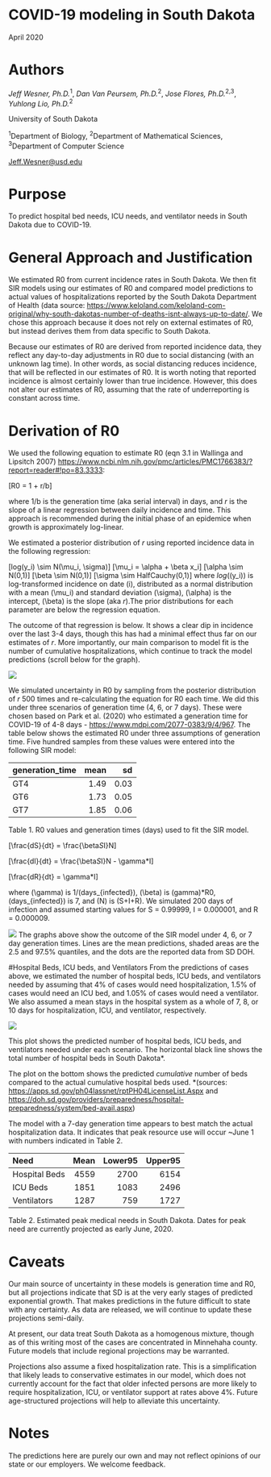 COVID-19 modeling in South Dakota
================
April 2020

# Authors

*Jeff Wesner, Ph.D.*<sup>1</sup>, *Dan Van Peursem, Ph.D.*<sup>2</sup>,
*Jose Flores, Ph.D.*<sup>2,3</sup>, *Yuhlong Lio, Ph.D.*<sup>2</sup>

University of South Dakota

<sup>1</sup>Department of Biology, <sup>2</sup>Department of
Mathematical Sciences, <sup>3</sup>Department of Computer Science

<Jeff.Wesner@usd.edu>

# Purpose

To predict hospital bed needs, ICU needs, and ventilator needs in South
Dakota due to COVID-19.

# General Approach and Justification

We estimated R0 from current incidence rates in South Dakota. We then
fit SIR models using our estimates of R0 and compared model predictions
to actual values of hospitalizations reported by the South Dakota
Department of Health (data source:
<https://www.keloland.com/keloland-com-original/why-south-dakotas-number-of-deaths-isnt-always-up-to-date/>.
We chose this approach because it does not rely on external estimates of
R0, but instead derives them from data specific to South Dakota.

Because our estimates of R0 are derived from reported incidence data,
they reflect any day-to-day adjustments in R0 due to social distancing
(with an unknown lag time). In other words, as social distancing reduces
incidence, that will be reflected in our estimates of R0. It is worth
noting that reported incidence is almost certainly lower than true
incidence. However, this does not alter our estimates of R0, assuming
that the rate of underreporting is constant across time.

# Derivation of R0

We used the following equation to estimate R0 (eqn 3.1 in Wallinga and
Lipsitch 2007)
<https://www.ncbi.nlm.nih.gov/pmc/articles/PMC1766383/?report=reader#!po=83.3333>:

\[R0 = 1 + r/b\]

where 1/b is the generation time (aka serial interval) in days, and *r*
is the slope of a linear regression between daily incidence and time.
This approach is recommended during the initial phase of an epidemice
when growth is approximately log-linear.

We estimated a posterior distribution of *r* using reported incidence
data in the following regression:

\[log(y_i) \sim N(\mu_i, \sigma)\] \[\mu_i = \alpha + \beta x_i\]
\[\alpha \sim N(0,1)\] \[\beta \sim N(0,1)\]
\[\sigma \sim HalfCauchy(0,1)\] where *log*(\(y_i\)) is log-transformed
incidence on date \(i\), distributed as a normal distribution with a
mean \(\mu_i\) and standard deviation \(\sigma\), \(\alpha\) is the
intercept, \(\beta\) is the slope (aka *r*).The prior distributions for
each parameter are below the regression equation.

The outcome of that regression is below. It shows a clear dip in
incidence over the last 3-4 days, though this has had a minimal effect
thus far on our estimates of *r*. More importantly, our main comparison
to model fit is the number of cumulative hospitalizations, which
continue to track the model predictions (scroll below for the graph).

![](README_files/figure-gfm/unnamed-chunk-4-1.png)<!-- -->

We simulated uncertainty in R0 by sampling from the posterior
distribution of *r* 500 times and re-calculating the equation for R0
each time. We did this under three scenarios of generation time (4, 6,
or 7 days). These were chosen based on Park et al. (2020) who estimated
a generation time for COVID-19 of 4-8 days -
<https://www.mdpi.com/2077-0383/9/4/967>. The table below shows the
estimated R0 under three assumptions of generation time. Five hundred
samples from these values were entered into the following SIR model:

| generation\_time | mean |   sd |
| :--------------- | ---: | ---: |
| GT4              | 1.49 | 0.03 |
| GT6              | 1.73 | 0.05 |
| GT7              | 1.85 | 0.06 |

Table 1. R0 values and generation times (days) used to fit the SIR
model.

\[\frac{dS}{dt} = \frac{\beta*S*I}N\]

\[\frac{dI}{dt} = \frac{\beta*S*I}N - \gamma*I\]

\[\frac{dR}{dt} = \gamma*I\]

where \(\gamma\) is 1/\(days_{infected}\), \(\beta\) is \(gamma\)\*R0,
\(days_{infected}\) is 7, and \(N\) is \(S+I+R\). We simulated 200 days
of infection and assumed starting values for S = 0.99999, I = 0.000001,
and R = 0.000009.

![](README_files/figure-gfm/unnamed-chunk-7-1.png)<!-- --> The graphs
above show the outcome of the SIR model under 4, 6, or 7 day generation
times. Lines are the mean predictions, shaded areas are the 2.5 and
97.5% quantiles, and the dots are the reported data from SD DOH.

\#Hospital Beds, ICU beds, and Ventilators From the predictions of cases
above, we estimated the number of hospital beds, ICU beds, and
ventilators needed by assuming that 4% of cases would need
hospitalization, 1.5% of cases would need an ICU bed, and 1.05% of cases
would need a ventilator. We also assumed a mean stays in the hospital
system as a whole of 7, 8, or 10 days for hospitalization, ICU, and
ventilator, respectively.

![](README_files/figure-gfm/unnamed-chunk-8-1.png)<!-- -->

This plot shows the predicted number of hospital beds, ICU beds, and
ventilators needed under each scenario. The horizontal black line shows
the total number of hospital beds in South Dakota\*.

The plot on the bottom shows the predicted *cumulative* number of beds
compared to the actual cumulative hospital beds used. \*(sources:
<https://apps.sd.gov/ph04lassnet/rptPH04LicenseList.Aspx> and
<https://doh.sd.gov/providers/preparedness/hospital-preparedness/system/bed-avail.aspx>)

The model with a 7-day generation time appears to best match the actual
hospitalization data. It indicates that peak resource use will occur
\~June 1 with numbers indicated in Table 2.

| Need          | Mean | Lower95 | Upper95 |
| :------------ | ---: | ------: | ------: |
| Hospital Beds | 4559 |    2700 |    6154 |
| ICU Beds      | 1851 |    1083 |    2496 |
| Ventilators   | 1287 |     759 |    1727 |

Table 2. Estimated peak medical needs in South Dakota. Dates for peak
need are currently projected as early June, 2020.

# Caveats

Our main source of uncertainty in these models is generation time and
R0, but all projections indicate that SD is at the very early stages of
predicted exponential growth. That makes predictions in the future
difficult to state with any certainty. As data are released, we will
continue to update these projections semi-daily.

At present, our data treat South Dakota as a homogenous mixture, though
as of this writing most of the cases are concentrated in Minnehaha
county. Future models that include regional projections may be
warranted.

Projections also assume a fixed hospitalization rate. This is a
simplification that likely leads to conservative estimates in our model,
which does not currently account for the fact that older infected
persons are more likely to require hospitalization, ICU, or ventilator
support at rates above 4%. Future age-structured projections will help
to alleviate this uncertainty.

# Notes

The predictions here are purely our own and may not reflect opinions of
our state or our employers. We welcome feedback.
